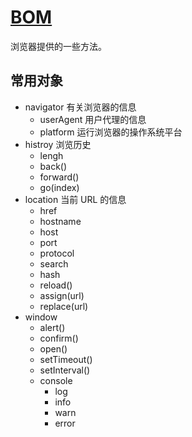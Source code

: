 # [BOM](http://w3school.com.cn/jsref/index.asp)
浏览器提供的一些方法。

## 常用对象
* navigator 有关浏览器的信息
  * userAgent 用户代理的信息
  * platform 运行浏览器的操作系统平台
* histroy 浏览历史
  * lengh
  * back()
  * forward()
  * go(index)
* location 当前 URL 的信息
  * href
  * hostname
  * host
  * port
  * protocol
  * search
  * hash
  * reload()
  * assign(url)
  * replace(url)
* window
  * alert()
  * confirm()
  * open()
  * setTimeout()
  * setInterval()
  * console
    * log
    * info
    * warn
    * error